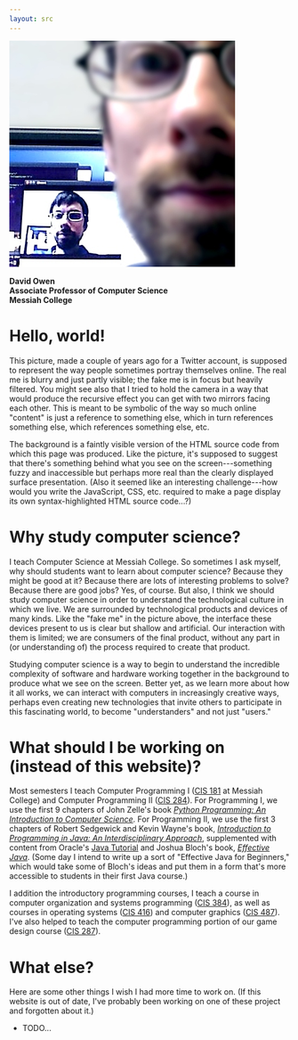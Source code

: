 ```yaml
---
layout: src
---
```


![profound selfie](/images/crop-and-blur.jpg)

**David Owen**  
**Associate Professor of Computer Science**  
**Messiah College**  

# Hello, world!

This picture, made a couple of years ago for a
Twitter account, is supposed to represent the
way people sometimes portray themselves online.
The real me is blurry and just partly visible;
the fake me is in focus but heavily filtered.  You
might see also that I tried to hold the camera in
a way that would produce the recursive effect you can get with
two mirrors facing each other.  This is meant to
be symbolic of the way so much online "content"
is just a reference to something else, which in turn
references something else, which references something
else, etc.

The background is a faintly visible version of the
HTML source code from which this page was produced.  Like the
picture, it's supposed to suggest that there's something
behind what you see on the screen---something fuzzy and inaccessible
but perhaps more real than the clearly displayed surface
presentation.  (Also it seemed like an interesting challenge---how
would you write the JavaScript, CSS, etc. required to make a page
display its own syntax-highlighted HTML source code...?)

# Why study computer science?

I teach Computer Science at Messiah College.  So sometimes I ask
myself, why should students want to learn about computer science?
Because they might be good at it?  Because there are lots of
interesting problems to solve?  Because there are good jobs?  Yes,
of course.  But also, I think we should study computer science
in order to understand the technological culture in which we live.
We are surrounded by technological products and devices of many
kinds.  Like the "fake me" in the picture above, the interface
these devices
present to us is clear but shallow and artificial.  Our interaction
with them is limited; we are consumers of the final
product, without any part in (or understanding of) the process
required to create that product.

Studying computer science is a way to begin
to understand the incredible complexity of software and hardware
working together in the background to produce what we see on the
screen.  Better yet, as we learn more about how it all works, we
can interact with computers in increasingly creative ways,
perhaps even creating new technologies that invite others to
participate in this fascinating world, to become "understanders"
and not just "users."

# What should I be working on (instead of this website)?

Most semesters I teach Computer Programming I
([CIS 181](https://banner.messiah.edu:5000/BANR/mc_bwckctlg.P_EnterCatalog?subject=CIS&course=181)
at Messiah College) and Computer Programming II
([CIS 284](https://banner.messiah.edu:5000/BANR/mc_bwckctlg.P_EnterCatalog?subject=CIS&course=284)).
For Programming I, we use the first 9 chapters of John Zelle's book
[*Python Programming:  An Introduction to Computer Science*](http://mcsp.wartburg.edu/zelle/python/).
For Programming II, we use the first 3 chapters of Robert Sedgewick
and Kevin Wayne's book, [*Introduction to Programming in Java:
An Interdisciplinary Approach*](http://introcs.cs.princeton.edu/java/home/),
supplemented with content from Oracle's
[Java Tutorial](https://docs.oracle.com/javase/tutorial/)
and Joshua Bloch's book,
[*Effective Java*](https://www.pearsonhighered.com/program/Bloch-Effective-Java-2nd-Edition/PGM310651.html).
(Some day I intend to write up a sort of
"Effective Java for Beginners," which would take some of Bloch's
ideas and put them in a form that's more accessible to students
in their first Java course.)

I addition the introductory programming courses, I teach a
course in computer organization and systems programming
([CIS 384](https://banner.messiah.edu:5000/BANR/mc_bwckctlg.P_EnterCatalog?subject=CIS&course=384)),
as well as courses in operating systems
([CIS 416](https://banner.messiah.edu:5000/BANR/mc_bwckctlg.P_EnterCatalog?subject=CIS&course=416))
and computer graphics
([CIS 487](https://banner.messiah.edu:5000/BANR/mc_bwckctlg.P_EnterCatalog?subject=CIS&course=487)).
I've also helped to teach the computer programming portion of
our game design course
([CIS 287](https://banner.messiah.edu:5000/BANR/mc_bwckctlg.P_EnterCatalog?subject=CIS&course=287)).

# What else?

Here are some other things I wish I had more time to work on.
(If this website is out of date, I've probably been working on
one of these project and forgotten about it.)

-   TODO...
